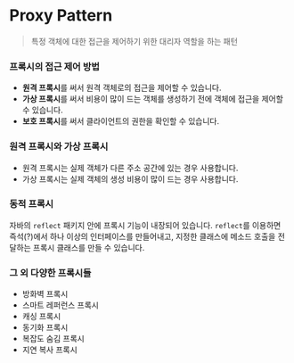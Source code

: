 # Proxy Pattern

> 특정 객체에 대한 접근을 제어하기 위한 대리자 역할을 하는 패턴

### 프록시의 접근 제어 방법
- **원격 프록시**를 써서 원격 객체로의 접근을 제어할 수 있습니다.
- **가상 프록시**를 써서 비용이 많이 드는 객체를 생성하기 전에 객체에 접근을 제어할 수 있습니다.
- **보호 프록시**를 써서 클라이언트의 권한을 확인할 수 있습니다.

### 원격 프록시와 가상 프록시
- 원격 프록시는 실제 객체가 다른 주소 공간에 있는 경우 사용합니다.
- 가상 프록시는 실제 객체의 생성 비용이 많이 드는 경우 사용합니다.

### 동적 프록시
자바의 `reflect` 패키지 안에 프록시 기능이 내장되어 있습니다.
`reflect`를 이용하면 즉석(?)에서 하나 이상의 인터페이스를 만들어내고, 지정한 클래스에 메소드 호출을 전달하는 프록시 클래스를 만들 수 있습니다.

### 그 외 다양한 프록시들
- 방화벽 프록시
- 스마트 레퍼런스 프록시
- 캐싱 프록시
- 동기화 프록시
- 복잡도 숨김 프록시
- 지연 복사 프록시


